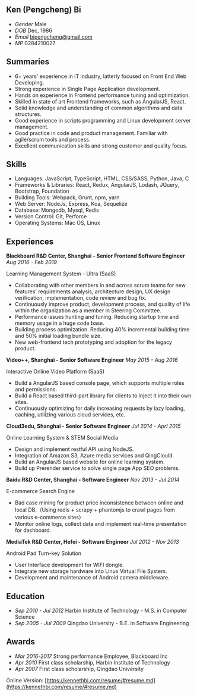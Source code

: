 ## Ken (Pengcheng) Bi

* _Gender_ Male
* _DOB_    Dec, 1986
* _Email_  [bipengcheng@gmail.com](mailto:bipengcheng@gmail.com)
* _MP_     0284210027


## Summaries

* 6+ years' experience in IT industry, latterly focused on Front End Web Developing.
* Strong experience in Single Page Application development.
* Hands on experience in Frontend performance tuning and optimization.
* Skilled in state of art Frontend frameworks, such as AngularJS, React.
* Solid knowledge and understanding of common algorithms and data structures.
* Good experience in scripts programming and Linux development server management.
* Good practice in code and product management. Familiar with agile/scrum tools and process.
* Excellent communication skills and strong customer and quality focus.

## Skills
* Languages: JavaScript, TypeScript, HTML, CSS/SASS, Python, Java, C
* Frameworks & Libraries: React, Redux, AngularJS, Lodash, JQuery, Bootstrap, Foundation
* Building Tools: Webpack, Grunt, npm, yarn
* Web Server: NodeJs, Express, Koa, Sequelize
* Database: Mongodb, Mysql, Redis
* Version Control: Git, Perforce
* Operating Systems: Mac OS, Linux


## Experiences

**Blackboard R&D Center, Shanghai - Senior Frontend Software Engineer** _Aug 2016 - Feb 2019_

Learning Management System - Ultra (SaaS)

* Collaborating with other members in and across scrum teams for new features' requirements analysis, architecture design, UX design verification, implementation, code review and bug fix.
* Continuously improve product, development process, and quality of life within the organization as a member in Steering Committee.
* Performance issues hunting and tuning. Reducing startup time and memory usage in a huge code base. 
* Building process optimization. Reducing 40% incremental building time and 50% initial loading bundle size.
* New web-frontend tech prototyping and adoption for the legacy product.


**Video++, Shanghai - Senior Software Engineer** _May 2015 - Aug 2016_

Interactive Online Video Platform (SaaS)

* Build a AngularJS based console page, which supports multiple roles and permissions.
* Build a React based third-part library for clients to inject it into their own sites.
* Continuously optimizing for daily increasing requests by lazy loading, caching, utilizing various cloud services, etc.


**Cloud3edu, Shanghai - Senior Software Engineer** _Jul 2014 - Aprl 2015_

Online Learning System & STEM Social Media

* Design and implement restful API using NodeJS.
* Integration of Amazon S3, Azure media services and QingClould.
* Build an AngularJS based website for online learning system.
* Build up Prerender service to solve single page App SEO problems.


**Baidu R&D Center, Shanghai - Software Engineer** _Nov 2013 - Jul 2014_

E-commerce Search Engine

* Bad case mining for product price inconsistence between online and local DB.（Using redis + scrapy + phantomjs to crawl pages from various e-commerce sites）
* Monitor online logs, collect data and implement real-time presentation for dashboard.


**MediaTek R&D Center, Hefei - Software Engineer** _Jul 2012 - Nov 2013_

Android Pad Turn-key Solution

* User Interface development for WIFI dongle.
* Integrate new storage hardware into Linux Virtual File System.
* Development and maintenance of Android camera middleware.


## Education
* _Sep 2010 - Jul 2012_ Harbin Institute of Technology - M.S. in Computer Science
* _Sep 2005 - Jul 2009_ Qingdao University - B.E. in Software Engineering

## Awards
* _Mar 2016-2017_ Strong performance Employee, Blackboard Inc
* _Apr 2010_ First class scholarship, Harbin Institute of Technology
* _Apr 2007_ First class scholarship, Qingdao University


Online Version: [https://kennethbi.com/resume/#resume.md](https://kennethbi.com/resume/#resume.md)